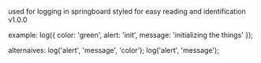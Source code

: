 used for logging in springboard
styled for easy reading and identification
v1.0.0

example:
log({
  color: 'green',
  alert: 'init',
  message: 'initializing the things'
});

alternaives:
log('alert', 'message', 'color');
log('alert', 'message');
